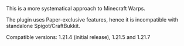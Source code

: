 This is a more systematical approach to Minecraft Warps.

The plugin uses Paper-exclusive features, hence it is incompatible with standalone Spigot/CraftBukkit.

Compatible versions: 1.21.4 (initial release), 1.21.5 and 1.21.7
